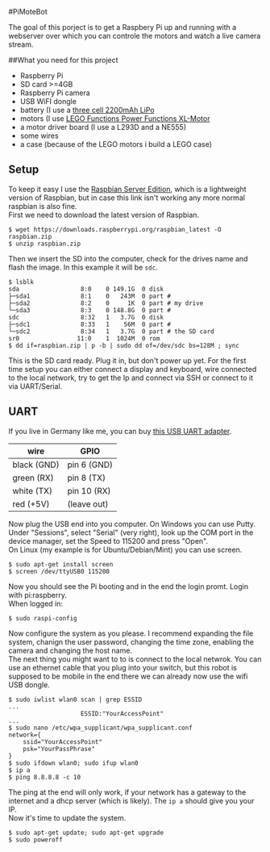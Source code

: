 #PiMoteBot

The goal of this porject is to get a Raspbery Pi up and running with a webserver over which you can controle the motors and watch a live camera stream.

##What you need for this project

* Raspberry Pi
* SD card >=4GB
* Raspberry Pi camera
* USB WiFI dongle
* battery (I use a [three cell 2200mAh LiPo](http://hobbyking.com/hobbyking/store/__8932__Turnigy_2200mAh_3S_20C_Lipo_Pack.html)
* motors (I use [LEGO Functions Power Functions XL-Motor](http://www.amazon.com/LEGO-Functions-Power-XL-Motor-8882/dp/B003S832A6/)
* a motor driver board (I use a L293D and a NE555)
* some wires
* a case (because of the LEGO motors i build a LEGO case)

## Setup

To keep it easy I use  the [Raspbian Server Edition](http://elinux.org/RPi_Distributions#Raspbian_Server_Edition), which is a lightweight version of Raspbian, but in case this link isn't working any more normal raspbian is also fine.</br>
First we need to download the latest version of Raspbian.
```
$ wget https://downloads.raspberrypi.org/raspbian_latest -O raspbian.zip
$ unzip raspbian.zip
```
Then we insert the SD into the computer, check for the drives name and flash the image. In this example it will be `sdc`.
```
$ lsblk
sda                 8:0    0 149.1G  0 disk 
├─sda1              8:1    0   243M  0 part # 
├─sda2              8:2    0     1K  0 part # my drive
└─sda3              8:3    0 148.8G  0 part #
sdc                 8:32   1   3.7G  0 disk  
├─sdc1              8:33   1    56M  0 part #
└─sdc2              8:34   1   3.7G  0 part # the SD card
sr0                11:0    1  1024M  0 rom 
$ dd if=raspbian.zip | p -b | sudo dd of=/dev/sdc bs=128M ; sync
```
This is the SD card ready. Plug it in, but don't power up yet. For the first time setup you can either connect a display and keyboard, wire connected to the local network, try to get the Ip and connect via SSH or connect to it via UART/Serial.

## UART

If you live in Germany like me, you can buy [this USB UART adapter](www.amazon.de/dp/B008AGDTA4/).

| wire        | GPIO        |
| ----------- | ----------- |
| black (GND) | pin 6 (GND) |
| green (RX)  | pin 8 (TX)  |
| white (TX)  | pin 10 (RX) |
| red (+5V)   | (leave out) |

Now plug the USB end into you computer. On Windows you can use Putty. Under "Sessions", select "Serial" (very right), look up the COM port in the device manager, set the Speed to 115200 and press "Open".</br>
On Linux (my example is for Ubuntu/Debian/Mint) you can use screen.
```
$ sudo apt-get install screen
$ screen /dev/ttyUSB0 115200
```
Now you should see the Pi booting and in the end the login promt. Login with pi:raspberry.</br>
When logged in:
```
$ sudo raspi-config
```
Now configure the system as you please. I recommend expanding the file system, chanign the user password, changing the time zone, enabling the camera and changing the host name.</br>
The next thing you might want to to is connect to the local netwrok. You can use an ethernet cable that you plug into your switch, but this robot is supposed to be mobile in the end there we can already now use the wifi USB dongle.
```
$ sudo iwlist wlan0 scan | grep ESSID
...
                    ESSID:"YourAccessPoint"
...
$ sudo nano /etc/wpa_supplicant/wpa_supplicant.conf
network={
    ssid="YourAccessPoint"
    psk="YourPassPhrase"
}
$ sudo ifdown wlan0; sudo ifup wlan0
$ ip a
$ ping 8.8.8.8 -c 10
```
The ping at the end will only work, if your network has a gateway to the internet and a dhcp server (which is likely). The `ip a` should give you your IP.</br>
Now it's time to update the system.
```
$ sudo apt-get update; sudo apt-get upgrade
$ sudo poweroff
```
